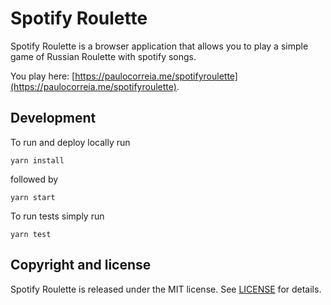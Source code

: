 # Spotify Roulette

Spotify Roulette is a browser application that allows you to play a simple game of Russian Roulette with spotify songs.

You play here: [https://paulocorreia.me/spotifyroulette](https://paulocorreia.me/spotifyroulette).


## Development

To run and deploy locally run
```
yarn install
```
followed by
```
yarn start
```

To run tests simply run
```
yarn test
```

## Copyright and license

Spotify Roulette is released under the MIT license. See [LICENSE](https://github.com/Pipas/spotifyroulette/blob/master/LICENSE) for details.